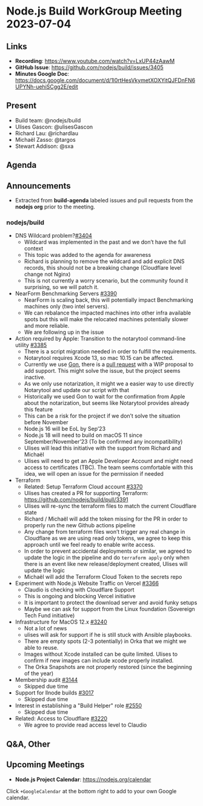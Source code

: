 # Node.js  Build WorkGroup Meeting 2023-07-04

## Links

* **Recording**:  https://www.youtube.com/watch?v=LxUP44zAawM
* **GitHub Issue**: https://github.com/nodejs/build/issues/3405
* **Minutes Google Doc**: https://docs.google.com/document/d/1l0rtHesVkymetXOXYitQJFDnFN6UPYNh-uehiSCgg2E/edit

## Present

* Build team: @nodejs/build
* Ulises Gascon: @ulisesGascon
* Richard Lau: @richardlau
* Michaël Zasso: @targos
* Stewart Addison: @sxa

## Agenda

## Announcements

* Extracted from **build-agenda** labeled issues and pull requests from the **nodejs org** prior to the meeting.

### nodejs/build

* DNS Wildcard problem?[#3404](https://github.com/nodejs/build/issues/3404)
  * Wildcard was implemented in the past and we don’t have the full context 
  * This topic was added to the agenda for awareness
  * Richard is planning to remove the wildcard and add explicit DNS records, this should not be a breaking change (Cloudflare level change not Nginx)
  * This is not currently a worry scenario, but the community found it surprising, so we will patch it.
* NearForm Benchmarking Servers [#3390](https://github.com/nodejs/build/issues/3390)
  * NearForm is scaling back, this will potentially impact Benchmarking machines only (two intel servers).
  * We can rebalance the impacted machines into other infra available spots but this will make the relocated machines potentially slower and more reliable.
  * We are following up in the issue
* Action required by Apple: Transition to the notarytool command-line utility [#3385](https://github.com/nodejs/build/issues/3385)
  * There is a script migration needed in order to fulfill the requirements.
  * Notarytool requires Xcode 13, so mac 10.15 can be affected.
  * Currently we use [Gon](https://github.com/mitchellh/gon), there is a [pull request](https://github.com/mitchellh/gon/pull/70) with a WIP proposal to add support. This might solve the issue, but the project seems inactive.
  * As we only use notarization, it might we a easier way to use directly Notarytool and update our script with that
  * Historically we used Gon to wait for the confirmation from Apple about the notarization, but seems like Notarytool provides already this feature
  * This can be a risk for the project if we don’t solve the situation before November
  * Node.js 16 will be EoL by Sep’23
  * Node.js 18 will need to build on macOS 11 since September/November’23 (To be confirmed any incompatibility)
  * Ulises will lead this initiative with the support from Richard and Michaël
  * Ulises will need to get an Apple Developer Account and might need access to certificates (TBC). The team seems comfortable with this idea, we will open an issue for the permission if needed
* Terraform 
  * Related: Setup Terraform Cloud account [#3370](https://github.com/nodejs/build/issues/3370)
  * Ulises has created a PR for supporting Terraform: https://github.com/nodejs/build/pull/3391
  * Ulises will re-sync the terraform files to match the current Cloudflare state
  * Richard / Michaël will add the token missing for the PR in order to properly run the new Github actions pipeline
  * Any change from terraform files won’t trigger any real change in Cloudflare as we are using read only tokens, we agree to keep this approach until we feel ready to enable write access.
  * In order to prevent accidental deployments or similar, we agreed to update the logic in the pipeline and do `terraform apply` only when there is an event like new release/deployment created, Ulises will update the logic
  * Michaël will add the Terraform Cloud Token to the secrets repo
* Experiment with Node.js Website Traffic on Vercel [#3366](https://github.com/nodejs/build/issues/3366)
  * Claudio is checking with Cloudflare Support
  * This is ongoing and blocking Vercel initiative
  * It is important to protect the download server and avoid funky setups
  * Maybe we can ask for support from the Linux foundation (Sovereign Tech Fund initiative)
* Infrastructure for MacOS 12.x [#3240](https://github.com/nodejs/build/issues/3240)
  * Not a lot of news
  * ulises will ask for support if he is still stuck with Ansible playbooks.
  * There are empty spots (2-3 potentially) in Orka that we might we able to reuse.
  * Images without Xcode installed can be quite limited. Ulises to confirm if new images can include xcode properly installed. 
  * The Orka Snapshots are not properly restored (since the beginning of the year)
* Membership audit [#3144](https://github.com/nodejs/build/issues/3144)
  * Skipped due time
* Support for llnode builds [#3017](https://github.com/nodejs/build/issues/3017)
  * Skipped due time
* Interest in establishing a "Build Helper" role [#2550](https://github.com/nodejs/build/issues/2550)
  * Skipped due time
* Related: Access to Cloudflare [#3220](https://github.com/nodejs/build/issues/3220)
  * We agree to provide read access level to Claudio


## Q&A, Other

## Upcoming Meetings

* **Node.js Project Calendar**: <https://nodejs.org/calendar>

Click `+GoogleCalendar` at the bottom right to add to your own Google calendar.

